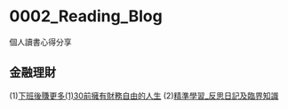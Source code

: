 # 0002_Reading_Blog
個人讀書心得分享



## 金融理財

(1)[下班後賺更多(1)30前擁有財務自由的人生](https://gist.github.com/96692758588d03d4b439cc17bbb9696f.git)
(2)[精準學習_反思日記及臨界知識](https://gist.github.com/ba4504dbb4e15a2ddcaa10aa9c8b306c.git)

